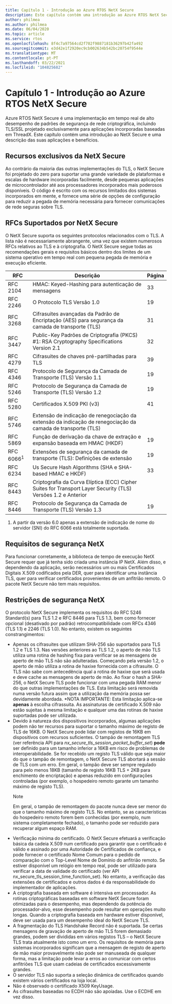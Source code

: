 ```yaml
---
title: Capítulo 1 - Introdução ao Azure RTOS NetX Secure
description: Este capítulo contém uma introdução ao Azure RTOS NetX Secure e uma descrição das suas aplicações e benefícios.
author: philmea
ms.author: philmea
ms.date: 06/04/2020
ms.topic: article
ms.service: rtos
ms.openlocfilehash: 8f4c7a97564cd2f702f9887181b36297b42fa492
ms.sourcegitcommit: e3d42e1f2920ec9cb002634b542bc20754f9544e
ms.translationtype: MT
ms.contentlocale: pt-PT
ms.lasthandoff: 03/22/2021
ms.locfileid: "104825682"
---
```

# <a name="chapter-1---introduction-to-azure-rtos-netx-secure"></a>Capítulo 1 - Introdução ao Azure RTOS NetX Secure

Azure RTOS NetX Secure é uma implementação em tempo real de alto desempenho de padrões de segurança de rede criptográfica, incluindo TLS/SSL projetado exclusivamente para aplicações incorporadas baseadas em ThreadX. Este capítulo contém uma introdução ao NetX Secure e uma descrição das suas aplicações e benefícios.

## <a name="netx-secure-unique-features"></a>Recursos exclusivos da NetX Secure

Ao contrário da maioria das outras implementações do TLS, o NetX Secure foi projetado do zero para suportar uma grande variedade de plataformas e escalas de hardware incorporadas facilmente, desde pequenas aplicações de microcontrolador até aos processadores incorporados mais poderosos disponíveis. O código é escrito com os recursos limitados dos sistemas incorporados em mente, e fornece uma série de opções de configuração para reduzir a pegada de memória necessária para fornecer comunicações de rede seguras sobre TLS.

## <a name="rfcs-supported-by-netx-secure"></a>RFCs Suportados por NetX Secure 

O NetX Secure suporta os seguintes protocolos relacionados com o TLS. A lista não é necessariamente abrangente, uma vez que existem numerosos RFCs relativos ao TLS e à criptografia. O NetX Secure segue todas as recomendações gerais e requisitos básicos dentro dos limites de um sistema operativo em tempo real com pequena pegada de memória e execução eficiente.

| RFC      | Descrição                                                                                                 | Página |
|----------|-------------------------------------------------------------------------------------------------------------|------|
| RFC 2104 | HMAC: Keyed-Hashing para autenticação de mensagens                                                              | 33   |
| RFC 2246 | O Protocolo TLS Versão 1.0                                                                                | 19   |
| RFC 3268 | Cifrasuites avançadas da Padrão de Encriptação (AES) para segurança da camada de transporte (TLS)                          | 31   |
| RFC 3447 | Public-Key Padrões de Criptografia (PKCS) #1: RSA Cryptography Specifications Version 2.1                    | 32   |
| RFC 4279 | Cifrasuites de chaves pré-partilhadas para TLS                                                                         | 39   |
| RFC 4346 | Protocolo de Segurança da Camada de Transporte (TLS) Versão 1.1                                                     | 19   |
| RFC 5246 | Protocolo de Segurança da Camada de Transporte (TLS) Versão 1.2                                                     | 19   |
| RFC 5280 | Certificados X.509 PKI (v3)                                                                                 | 41   |
| RFC 5746 | Extensão de indicação de renegociação da extensão da indicação de renegociação da camada de transporte (TLS)                                           |      |
| RFC 5869 | Função de derivação da chave de extração e expansão baseada em HMAC (HKDF)                                                | 19   |
| RFC 6066<sup>1</sup> | Extensões de segurança da camada de transporte (TLS): Definições de extensão                                            | 19   |
| RFC 6234 | Us Secure Hash Algorithms (SHA e SHA-based HMAC e HKDF)                                                 | 33   |
| RFC 8443 | Criptografia da Curva Elíptica (ECC) Cipher Suites for Transport Layer Security (TLS) Versões 1.2 e Anterior |      |
| RFC 8446 | Protocolo de Segurança da Camada de Transporte (TLS) Versão 1.3                                                     | 19   |

1. A partir da versão 6.0 apenas a extensão de indicação de nome do servidor (SNI) do RFC 6066 está totalmente suportada.

## <a name="netx-secure-requirements"></a>Requisitos de segurança NetX

Para funcionar corretamente, a biblioteca de tempo de execução NetX Secure requer que já tenha sido criada uma instância IP NetX. Além disso, e dependendo da aplicação, serão necessários um ou mais Certificados Digitais X.509 codificados pela DER, quer para identificar uma instância TLS, quer para verificar certificados provenientes de um anfitrião remoto. O pacote NetX Secure não tem mais requisitos.

## <a name="netx-secure-constraints"></a>Restrições de segurança NetX

O protocolo NetX Secure implementa os requisitos do RFC 5246 Standard(s) para TLS 1.2 e RFC 8446 para TLS 1.3, bem como fornecer opcional (desativado por padrão) retrocompatibilidade com RFCs 4346 (TLS 1.1) e 2246 (TLS 1.0). No entanto, existem os seguintes constrangimentos:

- Apenas os cifrasuites que utilizam SHA-256 são suportados para TLS 1.2 e TLS 1.3. Nas versões anteriores ao TLS 1.2, o aperto de mão TLS utiliza uma rotina de hashing fixa para verificar se as mensagens de aperto de mão TLS não são adulteradas. Começando pela versão 1.2, o aperto de mão utiliza a rotina de haxixe fornecida com a cifrasuite. O TLS não sabe com antecedência qual a rotina de haxixe que será usada e deve cache as mensagens de aperto de mão. Ao fixar o hash a SHA-256, o NetX Secure TLS pode funcionar com uma pegada RAM menor do que outras implementações de TLS. Esta limitação será removida numa versão futura assim que a utilização da memória possa ser devidamente abordada. *NOTA IMPORTANTE: Esta limitação aplica-se **apenas** à escolha cifrassuita. As assinaturas de certificado X.509 não estão sujeitas à mesma limitação e qualquer uma das rotinas de haxixe suportadas pode ser utilizada.
- Devido à natureza dos dispositivos incorporados, algumas aplicações podem não ter recursos para suportar o tamanho máximo de registo de TLS de 16KB. O NetX Secure pode lidar com registos de 16KB em dispositivos com recursos suficientes. O tampão de remontagem TLS (ver referência API para *nx_secure_tls_session_packet_buffer_set*) **pode** ser definido para um tamanho inferior a 16KB em risco de problemas de interoperabilidade. Se for recebido um registo TLS válido que seja maior do que o tampão de remontagem, o NetX Secure TLS abortará a sessão de TLS com um erro. Em geral, o tampão deve ser sempre regulado para pelo menos 18KB (tamanho de registo 16KB TLS + 2KB para enchimento de encriptação) e apenas reduzido em configurações controladas (por exemplo, o hospedeiro remoto garante um tamanho máximo de registo TLS).
  > [!NOTE]
  > Em geral, o tampão de remontagem do pacote nunca deve ser menor do que o tamanho máximo de registo TLS. No entanto, se as características do hospedeiro remoto forem bem conhecidas (por exemplo, num sistema completamente fechado), o tamanho pode ser reduzido para recuperar algum espaço RAM.
- Verificação mínima do certificado. O NetX Secure efetuará a verificação básica da cadeia X.509 num certificado para garantir que o certificado é válido e assinado por uma Autoridade de Certificados de confiança, e pode fornecer o certificado Nome Comum para o pedido de comparação com o Top-Level Nome de Domínio do anfitrião remoto. Se estiver disponível um relógio em tempo real, pode ser utilizado para verificar a data de validade do certificado (ver API nx_secure_tls_session_time_function_set). No entanto, a verificação das extensões de certificados e outros dados é da responsabilidade do implementador de aplicações.
- A criptografia baseada em software é intensiva em processador. As rotinas criptográficas baseadas em software NetX Secure foram otimizadas para o desempenho, mas dependendo da potência do processador-alvo, esse desempenho pode resultar em operações muito longas. Quando a criptografia baseada em hardware estiver disponível, deve ser usada para um desempenho ideal do NetX Secure TLS.
- A fragmentação do TLS Handshake Record não é suportada. Se certas mensagens de gravação de aperto de mão TLS forem demasiado grandes, podem ser divididas em vários registos TLS – o NetX Secure TLS trata atualmente isto como um erro. Os requisitos de memória para sistemas incorporados significam que a mensagem de registo de aperto de mão maior provavelmente não pode ser manuseada de qualquer forma, mas a limitação pode levar a erros ao comunicar com certos anfitriões TLS que usam cadeias de certificados excessivamente grandes.
- O servidor TLS não suporta a seleção dinâmica de certificados quando existem vários certificados na loja local. 
- Não é observado o certificado X509 KeyUsage. 
- As cifrasuites baseadas no ECDH não são apoiadas. Use o ECDHE em vez disso.
